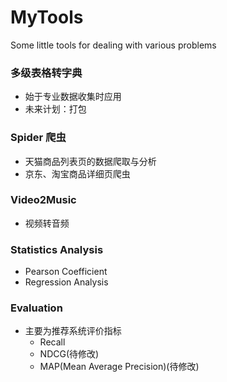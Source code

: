 # MyTools
Some little tools for dealing with various problems
### 多级表格转字典
- 始于专业数据收集时应用
- 未来计划：打包
### Spider 爬虫
- 天猫商品列表页的数据爬取与分析
- 京东、淘宝商品详细页爬虫
### Video2Music
- 视频转音频
### Statistics Analysis
- Pearson Coefficient
- Regression Analysis
### Evaluation
- 主要为推荐系统评价指标
    - Recall
    - NDCG(待修改)
    - MAP(Mean Average Precision)(待修改)

